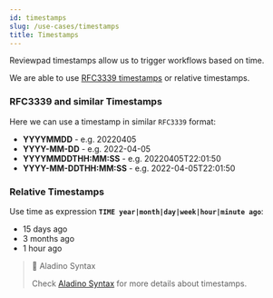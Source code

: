 ```yaml
---
id: timestamps
slug: /use-cases/timestamps
title: Timestamps
---
```


Reviewpad timestamps allow us to trigger workflows based on time.

We are able to use [RFC3339 timestamps](https://pkg.go.dev/time#pkg-constants) or relative timestamps.

### RFC3339 and similar Timestamps

Here we can use a timestamp in similar `RFC3339` format:

- **YYYYMMDD** - e.g. 20220405
- **YYYY-MM-DD** - e.g. 2022-04-05
- **YYYYMMDDTHH:MM:SS** - e.g. 20220405T22:01:50
- **YYYY-MM-DDTHH:MM:SS** - e.g. 2022-04-05T22:01:50

### Relative Timestamps

Use time as expression **`TIME year|month|day|week|hour|minute ago`**:

- 15 days ago
- 3 months ago
- 1 hour ago

> 📘 Aladino Syntax
>
> Check [Aladino Syntax](/guides/aladino/syntax) for more details about timestamps.
